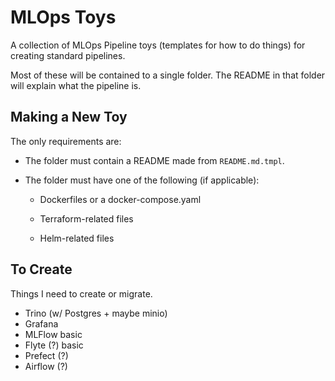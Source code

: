 # MLOps Toys

A collection of MLOps Pipeline toys (templates for how to do things) for creating standard pipelines.

Most of these will be contained to a single folder.  The README in that folder will explain what the pipeline is.

## Making a New Toy

The only requirements are:

- The folder must contain a README made from `README.md.tmpl`.

- The folder must have one of the following (if applicable):

  - Dockerfiles or a docker-compose.yaml

  - Terraform-related files

  - Helm-related files

## To Create

Things I need to create or migrate.

- Trino (w/ Postgres + maybe minio)
- Grafana
- MLFlow basic
- Flyte (?) basic
- Prefect (?)
- Airflow (?)
